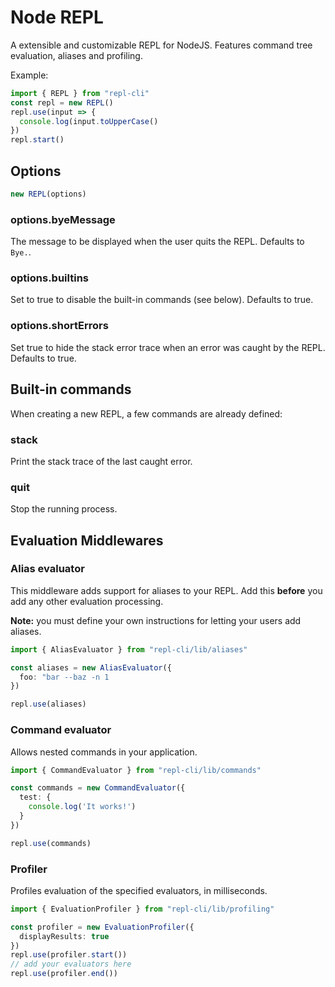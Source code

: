 Node REPL
=========

A extensible and customizable REPL for NodeJS. Features command tree evaluation, aliases and profiling.

Example:

```ts
import { REPL } from "repl-cli"
const repl = new REPL()
repl.use(input => {
  console.log(input.toUpperCase()
})
repl.start()
```

## Options

```js
new REPL(options)
```

### options.byeMessage

The message to be displayed when the user quits the REPL. Defaults to `Bye.`.

### options.builtins

Set to true to disable the built-in commands (see below). Defaults to true.

### options.shortErrors

Set true to hide the stack error trace when an error was caught by the
REPL. Defaults to true.

## Built-in commands

When creating a new REPL, a few commands are already defined:

### stack

Print the stack trace of the last caught error.

### quit

Stop the running process.

## Evaluation Middlewares

### Alias evaluator

This middleware adds support for aliases to your REPL. Add this **before** you add any other evaluation processing.

**Note:** you must define your own instructions for letting your users add aliases.

```ts
import { AliasEvaluator } from "repl-cli/lib/aliases"

const aliases = new AliasEvaluator({
  foo: "bar --baz -n 1
})

repl.use(aliases)
```

### Command evaluator

Allows nested commands in your application.

```ts
import { CommandEvaluator } from "repl-cli/lib/commands"

const commands = new CommandEvaluator({
  test: {
    console.log('It works!')
  }
})

repl.use(commands)
```

### Profiler

Profiles evaluation of the specified evaluators, in milliseconds.

```ts
import { EvaluationProfiler } from "repl-cli/lib/profiling"

const profiler = new EvaluationProfiler({
  displayResults: true
})
repl.use(profiler.start())
// add your evaluators here
repl.use(profiler.end())
```

